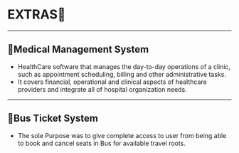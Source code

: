 # EXTRAS:traffic_light:
---
## :ledger:Medical Management System
- HealthCare software that manages the day-to-day operations of a clinic, such as appointment scheduling, billing and other administrative tasks. 
- It covers financial, operational and clinical aspects of healthcare providers and integrate all of hospital organization needs.
---
## :bus:Bus Ticket System
- The sole Purpose was to give complete access to user from being able to book and cancel seats in Bus for available travel roots.
